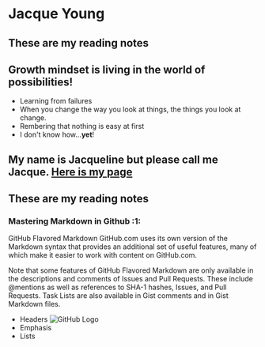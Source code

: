 # Jacque Young
## These are my reading notes

## Growth mindset is living in the world of possibilities!
- Learning from failures
- When you change the way you look at things, the things you look at change. 
- Rembering that nothing is easy at first
- I don't know how...**yet**!

## My name is Jacqueline but please call me Jacque.  [Here is my page](https://jyoung7834.github.io/reading-notes/)

## These are my reading notes

### Mastering Markdown in Github :1:

GitHub Flavored Markdown
GitHub.com uses its own version of the Markdown syntax that provides an additional set of useful features, many of which make it easier to work with content on GitHub.com.

Note that some features of GitHub Flavored Markdown are only available in the descriptions and comments of Issues and Pull Requests. These include @mentions as well as references to SHA-1 hashes, Issues, and Pull Requests. Task Lists are also available in Gist comments and in Gist Markdown files.

* Headers
![GitHub Logo](/images/logo.png)
* Emphasis
* Lists

